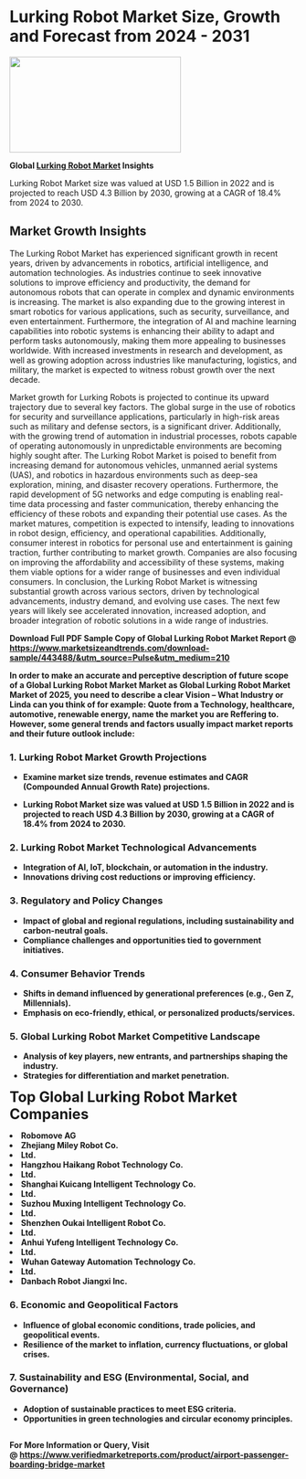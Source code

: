 <H1>Lurking Robot Market Size, Growth and Forecast from 2024 - 2031</H1><img class="aligncenter size-medium wp-image-584254" src="https://thirdeyenews.in/wp-content/uploads/2024/09/Global-Market-Research-300x168.jpeg" alt="" width="300" height="168" /><p><strong>Global&nbsp;<a href="https://www.marketsizeandtrends.com/download-sample/443488/&amp;utm_source=Pulse&amp;utm_medium=210">Lurking Robot Market</a> Insights</strong></p><p>Lurking Robot Market size was valued at USD 1.5 Billion in 2022 and is projected to reach USD 4.3 Billion by 2030, growing at a CAGR of 18.4% from 2024 to 2030.</p><p><h2>Market Growth Insights</h2> <p>The Lurking Robot Market has experienced significant growth in recent years, driven by advancements in robotics, artificial intelligence, and automation technologies. As industries continue to seek innovative solutions to improve efficiency and productivity, the demand for autonomous robots that can operate in complex and dynamic environments is increasing. The market is also expanding due to the growing interest in smart robotics for various applications, such as security, surveillance, and even entertainment. Furthermore, the integration of AI and machine learning capabilities into robotic systems is enhancing their ability to adapt and perform tasks autonomously, making them more appealing to businesses worldwide. With increased investments in research and development, as well as growing adoption across industries like manufacturing, logistics, and military, the market is expected to witness robust growth over the next decade.</p> <p><strong></strong></p> <p>Market growth for Lurking Robots is projected to continue its upward trajectory due to several key factors. The global surge in the use of robotics for security and surveillance applications, particularly in high-risk areas such as military and defense sectors, is a significant driver. Additionally, with the growing trend of automation in industrial processes, robots capable of operating autonomously in unpredictable environments are becoming highly sought after. The Lurking Robot Market is poised to benefit from increasing demand for autonomous vehicles, unmanned aerial systems (UAS), and robotics in hazardous environments such as deep-sea exploration, mining, and disaster recovery operations. Furthermore, the rapid development of 5G networks and edge computing is enabling real-time data processing and faster communication, thereby enhancing the efficiency of these robots and expanding their potential use cases. As the market matures, competition is expected to intensify, leading to innovations in robot design, efficiency, and operational capabilities. Additionally, consumer interest in robotics for personal use and entertainment is gaining traction, further contributing to market growth. Companies are also focusing on improving the affordability and accessibility of these systems, making them viable options for a wider range of businesses and even individual consumers. In conclusion, the Lurking Robot Market is witnessing substantial growth across various sectors, driven by technological advancements, industry demand, and evolving use cases. The next few years will likely see accelerated innovation, increased adoption, and broader integration of robotic solutions in a wide range of industries.</p> <p><strong></p><p><span class=""><strong>Download Full PDF Sample Copy of Global Lurking Robot Market Report</strong> @ <a href="https://www.marketsizeandtrends.com/download-sample/443488/&amp;utm_source=Pulse&amp;utm_medium=210" target="_blank">https://www.marketsizeandtrends.com/download-sample/443488/&amp;utm_source=Pulse&amp;utm_medium=210</a></span></p><p>In order to make an accurate and perceptive description of future scope of a Global&nbsp;Lurking Robot Market Market as Global&nbsp;Lurking Robot Market Market of 2025, you need to describe a clear Vision &ndash; What Industry or Linda can you think of for example: Quote from a Technology, healthcare, automotive, renewable energy, name the market you are Reffering to. However, some general trends and factors usually impact market reports and their future outlook include:</p><h3>1.&nbsp;<strong>Lurking Robot Market Growth Projections</strong></h3><ul><li>Examine market size trends, revenue estimates and CAGR (Compounded Annual Growth Rate) projections.</li><li><p>Lurking Robot Market size was valued at USD 1.5 Billion in 2022 and is projected to reach USD 4.3 Billion by 2030, growing at a CAGR of 18.4% from 2024 to 2030.</p></li></ul><h3>2.&nbsp;<strong>Lurking Robot Market Technological Advancements</strong></h3><ul><li>Integration of AI, IoT, blockchain, or automation in the industry.</li><li>Innovations driving cost reductions or improving efficiency.</li></ul><h3>3.&nbsp;<strong>Regulatory and Policy Changes</strong></h3><ul><li>Impact of global and regional regulations, including sustainability and carbon-neutral goals.</li><li>Compliance challenges and opportunities tied to government initiatives.</li></ul><h3>4.&nbsp;<strong>Consumer Behavior Trends</strong></h3><ul><li>Shifts in demand influenced by generational preferences (e.g., Gen Z, Millennials).</li><li>Emphasis on eco-friendly, ethical, or personalized products/services.</li></ul><h3>5.&nbsp;<strong>Global Lurking Robot Market Competitive Landscape</strong></h3><ul><li>Analysis of key players, new entrants, and partnerships shaping the industry.</li><li>Strategies for differentiation and market penetration.</li></ul><p data-pm-slice="1 1 []"><span style="color: inherit; font-family: inherit; font-size: 25px;">Top Global Lurking Robot Market Companies</span></p><div class="" data-test-id=""><p><li>Robomove AG</li><li> Zhejiang Miley Robot Co.</li><li> Ltd.</li><li> Hangzhou Haikang Robot Technology Co.</li><li> Ltd.</li><li> Shanghai Kuicang Intelligent Technology Co.</li><li> Ltd.</li><li> Suzhou Muxing Intelligent Technology Co.</li><li> Ltd.</li><li> Shenzhen Oukai Intelligent Robot Co.</li><li> Ltd.</li><li> Anhui Yufeng Intelligent Technology Co.</li><li> Ltd.</li><li> Wuhan Gateway Automation Technology Co.</li><li> Ltd.</li><li> Danbach Robot Jiangxi Inc.</li></p></div><h3>6.&nbsp;<strong>Economic and Geopolitical Factors</strong></h3><ul><li>Influence of global economic conditions, trade policies, and geopolitical events.</li><li>Resilience of the market to inflation, currency fluctuations, or global crises.</li></ul><h3>7.&nbsp;<strong>Sustainability and ESG (Environmental, Social, and Governance)</strong></h3><ul><li>Adoption of sustainable practices to meet ESG criteria.</li><li>Opportunities in green technologies and circular economy principles.</li></ul><h2><strong style="font-size: 14px;">For More Information or Query, Visit @&nbsp;</strong><a style="background-color: #ffffff; font-size: 14px;" href="https://www.marketsizeandtrends.com/report/lurking-robot-market/" target="_blank">https://www.verifiedmarketreports.com/product/airport-passenger-boarding-bridge-market</a></h2>
